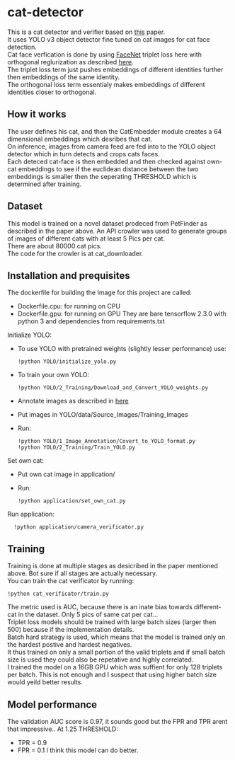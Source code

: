 # cat-detector
This is a cat detector and verifier based on [this](http://cs230.stanford.edu/projects_fall_2019/reports/26251543.pdf) paper.  
It uses YOLO v3 object detector fine tuned on cat images for cat face detection.  
Cat face verfication is done by using [FaceNet](https://arxiv.org/pdf/1503.03832.pdf) triplet loss here with orthogonal reglurization as described [here](https://arxiv.org/pdf/1708.06320.pdf).  
The triplet loss term just pushes embeddings of different identities further then embeddings of the same identity.  
The orthogonal loss term essentialy makes embeddings of different identities closer to orthogonal.  

## How it works
The user defines his cat, and then the CatEmbedder module creates a 64 dimensional embeddings which desribes that cat.  
On inference, images from camera feed are fed into to the YOLO object detector which in turn detects and crops cats faces.  
Each deteced cat-face is then embedded and then checked against own-cat embeddings to see if the euclidean distance between the two embeddings is smaller then the seperating THRESHOLD which is determined after training. 

## Dataset
This model is trained on a novel dataset prodeced from PetFinder as described in the paper above.
An API crowler was used to generate groups of images of different cats with at least 5 Pics per cat.  
There are about 80000 cat pics.  
The code for the crowler is at cat_downloader.


## Installation and prequisites
The dockerfile for building the Image for this project are called:
- Dockerfile.cpu: for running on CPU
- Dockerfile.gpu: for running on GPU
They are bare tensorflow 2.3.0 with python 3 and dependencies from requirements.txt

Initialize YOLO:
- To use YOLO with pretrained weights (slightly lesser performance) use:

      !python YOLO/initialize_yolo.py

- To train your own YOLO:

      !python YOLO/2_Training/Download_and_Convert_YOLO_weights.py
      
- Annotate images as described in [here](https://blog.insightdatascience.com/how-to-train-your-own-yolov3-detector-from-scratch-224d10e55de2)
- Put images in YOLO/data/Source_Images/Training_Images
- Run:

      !python YOLO/1_Image_Annotation/Covert_to_YOLO_format.py
      !python YOLO/2_Training/Train_YOLO.py
      
Set own cat:
- Put own cat image in application/
- Run:

      !python application/set_own_cat.py
      
Run application:

      !python application/camera_verificator.py


## Training
Training is done at multiple stages as desicribed in the paper mentioned above. Bot sure if all stages are actually necessary.  
You can train the cat verificator by running:

    !python cat_verificator/train.py

The metric used is AUC, because there is an inate bias towards different-cat in the dataset. Only 5 pics of same cat per cat...   
Triplet loss models should be trained with large batch sizes (larger then 500) because if the implementation details.  
Batch hard strategy is used, which means that the model is trained only on the hardest postive and hardest negatives.  
It thus trained on only a small portion of the valid triplets and if small batch size is used they could also be repetative and highly correlated.  
I trained the model on a 16GB GPU which was suffient for only 128 triplets per batch. This is not enough and I suspect that using higher batch size would yeild better results. 

## Model performance
The validation AUC score is 0.97, it sounds good but the FPR and TPR arent that impressive..
At 1.25 THRESHOLD:
- TPR = 0.9
- FPR = 0.1
I think this model can do better.
